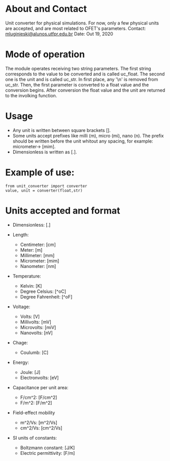 # About and Contact
Unit converter for physical simulations. For now, only a few physical units are accepted, and are most related to OFET's parameters.
Contact: mluginieski@alunos.utfpr.edu.br
Date: Out 19, 2020

# Mode of operation
The module operates receiving two string parameters. The first string corresponds to the value to be converted and is called uc_float. The second one is the unit and is called uc_str. In first place, any '\n' is removed from uc_str. Then, the first parameter is converted to a float value and the conversion begins. After conversion the float value and the unit are returned to the involking function.

# Usage
  * Any unit is written between square brackets [].
  * Some units accept prefixes like milli (m), micro (mi), nano (n). The prefix
    should be written before the unit whitout any spacing, for example:
    micrometer-> [mim].
  * Dimensionless is written as [.].
  
# Example of use:
```
from unit_converter import converter
value, unit = converter(float,str)
```

# Units accepted and format
  * Dimensionless:             [.]
  
  * Length:
    * Centimeter:              [cm]
    * Meter:                   [m]
    * Millimeter:              [mm]
    * Micrometer:              [mim]
    * Nanometer:               [nm]

  * Temperature:
    * Kelvin:                [K]
    * Degree Celsius:        [^oC]
    * Degree Fahrenheit:     [^oF]

  * Voltage:
    * Volts:                 [V]
    * Millivolts:            [mV]
    * Microvolts:            [miV]
    * Nanovolts:             [nV]
      
  * Chage:
    * Coulumb:               [C]

  * Energy:
    * Joule:                 [J]
    * Electronvolts:         [eV]
      
  * Capacitance per unit area:
    * F/cm^2:                [F/cm^2]
    * F/m^2:                 [F/m^2]

  * Field-effect mobility
    * m^2/Vs:                [m^2/Vs]
    * cm^2/Vs:               [cm^2/Vs]

  * SI units of constants:
    * Boltzmann constant:    [J/K]
    * Electric permittivity: [F/m]

